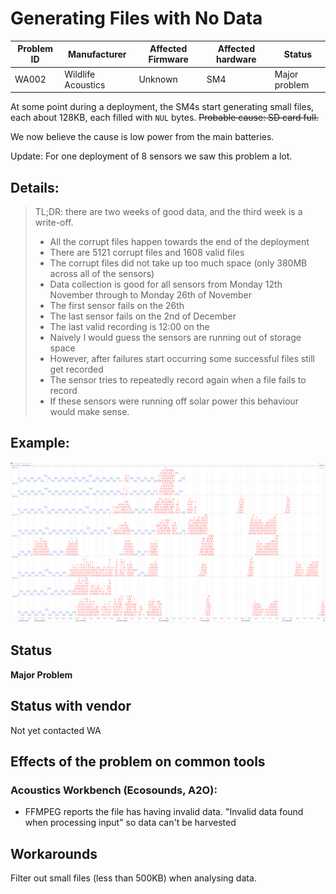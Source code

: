 # Generating Files with No Data

|Problem ID | Manufacturer      | Affected Firmware| Affected hardware | Status              |
|-----------|-------------------|------------------|-------------------|---------------------|
|WA002         |Wildlife Acoustics |      Unknown            |   SM4          |Major problem     |

At some point during a deployment, the SM4s start generating small files, each
about 128KB, each filled with `NUL` bytes. ~~Probable cause: SD card full.~~

We now believe the cause is low power from the main batteries.

Update: For one deployment of 8 sensors we saw this problem a lot.

## Details: 
> TL;DR: there are two weeks of good data, and the third week is a write-off.
> 
> - All the corrupt files happen towards the end of the deployment
> - There are 5121 corrupt files and 1608 valid files
> - The corrupt files did not take up too much space (only 380MB across all of the sensors)
> - Data collection is good for all sensors from Monday 12th November through to Monday 26th of November
> - The first sensor fails on the 26th
> - The last sensor fails on the 2nd of December
> - The last valid recording is 12:00 on the 
> - Naively I would guess the sensors are running out of storage space
> - However, after failures start occurring some successful files still get recorded
> - The sensor tries to repeatedly record again when a file fails to record
> - If these sensors were running off solar power this behaviour would make sense.

## Example:
![sm4_failures_empty_file.png](../media/sm4_failures_empty_file.png)


## Status

**Major Problem**

## Status with vendor

Not yet contacted WA

## Effects of the problem on common tools

### Acoustics Workbench (Ecosounds, A2O):
- FFMPEG reports the file has having invalid data. "Invalid data found
when processing input" so data can't be harvested

## Workarounds

Filter out small files (less than 500KB) when analysing data.
